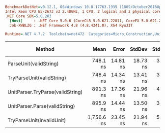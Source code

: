 ``` ini

BenchmarkDotNet=v0.12.1, OS=Windows 10.0.17763.1935 (1809/October2018Update/Redstone5)
Intel Xeon CPU E5-2673 v3 2.40GHz, 1 CPU, 2 logical and 2 physical cores
.NET Core SDK=5.0.203
  [Host]     : .NET Core 5.0.6 (CoreCLR 5.0.621.22011, CoreFX 5.0.621.22011), X64 RyuJIT
  Job-XWBLZG : .NET Framework 4.8 (4.8.4341.0), X64 RyuJIT

Runtime=.NET 4.7.2  Toolchain=net472  Categories=Micro,Construction,Unit,String  

```
|                           Method |       Mean |    Error |   StdDev |  StdErr |        Min |        Max |     Median | Ratio | MannWhitney(5%) | RatioSD |  Gen 0 |  Gen 1 | Gen 2 | Allocated |
|--------------------------------- |-----------:|---------:|---------:|--------:|-----------:|-----------:|-----------:|------:|---------------- |--------:|-------:|-------:|------:|----------:|
|           ParseUnit(validString) |   748.1 ns | 14.81 ns | 18.73 ns | 3.91 ns |   721.6 ns |   785.5 ns |   746.6 ns |  1.00 |            Base |    0.00 | 0.0758 | 0.0015 |     - |     497 B |
|        TryParseUnit(validString) |   748.4 ns | 14.34 ns | 13.41 ns | 3.46 ns |   732.3 ns |   773.1 ns |   750.2 ns |  1.00 |            Same |    0.03 | 0.0735 | 0.0008 |     - |     473 B |
| UnitParser.TryParse(validString) |   891.3 ns | 17.36 ns | 21.96 ns | 4.58 ns |   846.5 ns |   932.6 ns |   890.4 ns |  1.19 |          Slower |    0.04 | 0.0807 | 0.0013 |     - |     521 B |
|    UnitParser.Parse(validString) |   895.9 ns | 14.44 ns | 13.50 ns | 3.49 ns |   874.6 ns |   922.7 ns |   896.3 ns |  1.20 |          Slower |    0.04 | 0.0858 |      - |     - |     545 B |
|        TryParseUnit(invalidUnit) | 1,756.6 ns | 23.45 ns | 21.94 ns | 5.66 ns | 1,715.1 ns | 1,797.7 ns | 1,755.4 ns |  2.35 |          Slower |    0.07 | 0.1547 |      - |     - |    1003 B |
